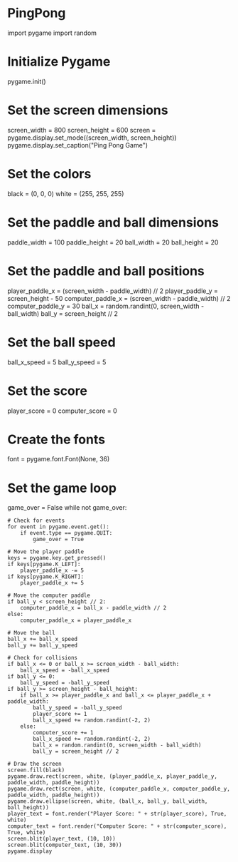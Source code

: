 # PingPong
import pygame
import random

# Initialize Pygame
pygame.init()

# Set the screen dimensions
screen_width = 800
screen_height = 600
screen = pygame.display.set_mode((screen_width, screen_height))
pygame.display.set_caption("Ping Pong Game")

# Set the colors
black = (0, 0, 0)
white = (255, 255, 255)

# Set the paddle and ball dimensions
paddle_width = 100
paddle_height = 20
ball_width = 20
ball_height = 20

# Set the paddle and ball positions
player_paddle_x = (screen_width - paddle_width) // 2
player_paddle_y = screen_height - 50
computer_paddle_x = (screen_width - paddle_width) // 2
computer_paddle_y = 30
ball_x = random.randint(0, screen_width - ball_width)
ball_y = screen_height // 2

# Set the ball speed
ball_x_speed = 5
ball_y_speed = 5

# Set the score
player_score = 0
computer_score = 0

# Create the fonts
font = pygame.font.Font(None, 36)

# Set the game loop
game_over = False
while not game_over:

    # Check for events
    for event in pygame.event.get():
        if event.type == pygame.QUIT:
            game_over = True

    # Move the player paddle
    keys = pygame.key.get_pressed()
    if keys[pygame.K_LEFT]:
        player_paddle_x -= 5
    if keys[pygame.K_RIGHT]:
        player_paddle_x += 5

    # Move the computer paddle
    if ball_y < screen_height // 2:
        computer_paddle_x = ball_x - paddle_width // 2
    else:
        computer_paddle_x = player_paddle_x

    # Move the ball
    ball_x += ball_x_speed
    ball_y += ball_y_speed

    # Check for collisions
    if ball_x <= 0 or ball_x >= screen_width - ball_width:
        ball_x_speed = -ball_x_speed
    if ball_y <= 0:
        ball_y_speed = -ball_y_speed
    if ball_y >= screen_height - ball_height:
        if ball_x >= player_paddle_x and ball_x <= player_paddle_x + paddle_width:
            ball_y_speed = -ball_y_speed
            player_score += 1
            ball_x_speed += random.randint(-2, 2)
        else:
            computer_score += 1
            ball_x_speed += random.randint(-2, 2)
            ball_x = random.randint(0, screen_width - ball_width)
            ball_y = screen_height // 2

    # Draw the screen
    screen.fill(black)
    pygame.draw.rect(screen, white, (player_paddle_x, player_paddle_y, paddle_width, paddle_height))
    pygame.draw.rect(screen, white, (computer_paddle_x, computer_paddle_y, paddle_width, paddle_height))
    pygame.draw.ellipse(screen, white, (ball_x, ball_y, ball_width, ball_height))
    player_text = font.render("Player Score: " + str(player_score), True, white)
    computer_text = font.render("Computer Score: " + str(computer_score), True, white)
    screen.blit(player_text, (10, 10))
    screen.blit(computer_text, (10, 30))
    pygame.display
